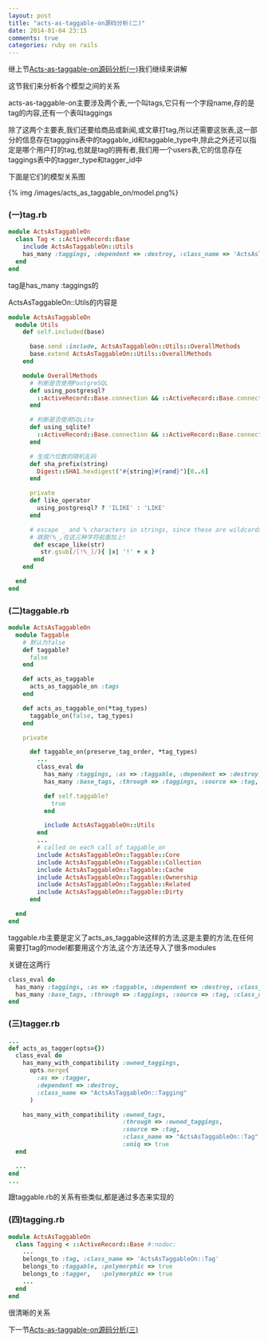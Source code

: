```yaml
---
layout: post
title: "acts-as-taggable-on源码分析(二)"
date: 2014-01-04 23:15
comments: true
categories: ruby on rails
---
```


继上节[Acts-as-taggable-on源码分析(一)](/blog/2014/01/04/acts-as-taggable-onyuan-ma-fen-xi-1/)我们继续来讲解

这节我们来分析各个模型之间的关系

acts-as-taggable-on主要涉及两个表,一个叫tags,它只有一个字段name,存的是tag的内容,还有一个表叫taggings

<!-- more -->
除了这两个主要表,我们还要给商品或新闻,或文章打tag,所以还需要这张表,这一部分的信息存在tagggins表中的taggable_id和taggable_type中,除此之外还可以指定是哪个用户打的tag,也就是tag的拥有者,我们用一个users表,它的信息存在taggings表中的tagger_type和tagger_id中

下面是它们的模型关系图

{% img /images/acts_as_taggable_on/model.png%}

### (一)tag.rb

``` ruby
module ActsAsTaggableOn
  class Tag < ::ActiveRecord::Base
    include ActsAsTaggableOn::Utils
    has_many :taggings, :dependent => :destroy, :class_name => 'ActsAsTaggableOn::Tagging'
  end
end
```

tag是has_many :taggings的

ActsAsTaggableOn::Utils的内容是

``` ruby
module ActsAsTaggableOn
  module Utils
    def self.included(base)

      base.send :include, ActsAsTaggableOn::Utils::OverallMethods
      base.extend ActsAsTaggableOn::Utils::OverallMethods
    end

    module OverallMethods
      # 判断是否使用PostgreSQL
      def using_postgresql?
        ::ActiveRecord::Base.connection && ::ActiveRecord::Base.connection.adapter_name == 'PostgreSQL'
      end

      # 判断是否使用SQLite
      def using_sqlite?
        ::ActiveRecord::Base.connection && ::ActiveRecord::Base.connection.adapter_name == 'SQLite'
      end

      # 生成六位数的随机乱码
      def sha_prefix(string)
        Digest::SHA1.hexdigest("#{string}#{rand}")[0..6]
      end

      private
      def like_operator
        using_postgresql? ? 'ILIKE' : 'LIKE'
      end

      # escape _ and % characters in strings, since these are wildcards in SQL.
      # 跳脱!%_,在这三种字符前面加上!
       def escape_like(str)
         str.gsub(/[!%_]/){ |x| '!' + x }
       end
    end

  end
end
```

### (二)taggable.rb

``` ruby
module ActsAsTaggableOn
  module Taggable
    # 默认为false
    def taggable?
      false
    end

    def acts_as_taggable
      acts_as_taggable_on :tags
    end

    def acts_as_taggable_on(*tag_types)
      taggable_on(false, tag_types)
    end

    private

      def taggable_on(preserve_tag_order, *tag_types)
        ...
        class_eval do
          has_many :taggings, :as => :taggable, :dependent => :destroy, :class_name => "ActsAsTaggableOn::Tagging"
          has_many :base_tags, :through => :taggings, :source => :tag, :class_name => "ActsAsTaggableOn::Tag"

          def self.taggable?
            true
          end

          include ActsAsTaggableOn::Utils
        end
        ...
        # called on each call of taggable_on
        include ActsAsTaggableOn::Taggable::Core
        include ActsAsTaggableOn::Taggable::Collection
        include ActsAsTaggableOn::Taggable::Cache
        include ActsAsTaggableOn::Taggable::Ownership
        include ActsAsTaggableOn::Taggable::Related
        include ActsAsTaggableOn::Taggable::Dirty
      end

  end
end
```

taggable.rb主要是定义了acts_as_taggable这样的方法,这是主要的方法,在任何需要打tag的model都要用这个方法,这个方法还导入了很多modules

关键在这两行

``` ruby
class_eval do
  has_many :taggings, :as => :taggable, :dependent => :destroy, :class_name => "ActsAsTaggableOn::Tagging"
  has_many :base_tags, :through => :taggings, :source => :tag, :class_name => "ActsAsTaggableOn::Tag"
end
```

### (三)tagger.rb

``` ruby
...
def acts_as_tagger(opts={})
  class_eval do
    has_many_with_compatibility :owned_taggings, 
      opts.merge(
        :as => :tagger, 
        :dependent => :destroy,
        :class_name => "ActsAsTaggableOn::Tagging"
      )

    has_many_with_compatibility :owned_tags, 
                                :through => :owned_taggings, 
                                :source => :tag, 
                                :class_name => "ActsAsTaggableOn::Tag", 
                                :uniq => true
  end

  ...
end
...
```

跟taggable.rb的关系有些类似,都是通过多态来实现的

### (四)tagging.rb

``` ruby
module ActsAsTaggableOn
  class Tagging < ::ActiveRecord::Base #:nodoc:
    ...
    belongs_to :tag, :class_name => 'ActsAsTaggableOn::Tag'
    belongs_to :taggable, :polymorphic => true
    belongs_to :tagger,   :polymorphic => true
    ...
  end
end
```

很清晰的关系

下一节[Acts-as-taggable-on源码分析(三)](/blog/2014/01/06/acts-as-taggable-onyuan-ma-fen-xi-3/)
